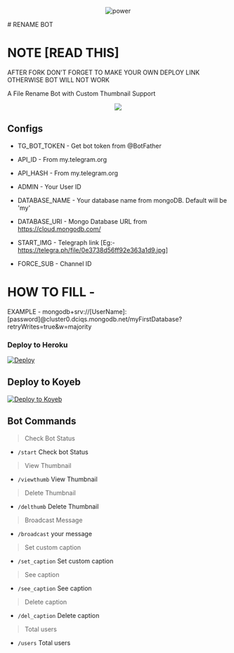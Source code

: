 


<p align="center">
  <img src="https://telegra.ph/file/b22b90cd59fd30175997d.jpg" alt="power">
</p>
# RENAME BOT

# NOTE [READ THIS]

AFTER FORK DON'T FORGET TO MAKE YOUR OWN DEPLOY LINK OTHERWISE BOT WILL NOT WORK





A File Rename Bot with Custom Thumbnail Support



<p align="center">
  <a href="https://www.python.org">
    <img src="http://ForTheBadge.com/images/badges/made-with-python.svg">

  </a>
</p>
</p>






## Configs 

* TG_BOT_TOKEN  - Get bot token from @BotFather

* API_ID        - From my.telegram.org 

* API_HASH      - From my.telegram.org 

* ADMIN         - Your User ID 

* DATABASE_NAME  - Your database name from mongoDB. Default will be 'my'

* DATABASE_URI  - Mongo Database URL from https://cloud.mongodb.com/

* START_IMG - Telegraph link [Eg:- https://telegra.ph/file/0e3738d56ff92e363a1d9.jpg]

* FORCE_SUB - Channel ID

# HOW TO FILL -

EXAMPLE - mongodb+srv://[UserName]:[password]@cluster0.dciqs.mongodb.net/myFirstDatabase?retryWrites=true&w=majority





### Deploy to Heroku
[![Deploy](https://www.herokucdn.com/deploy/button.svg)](https://heroku.com/deploy?)

## Deploy to Koyeb
[![Deploy to Koyeb](https://www.koyeb.com/static/images/deploy/button.svg)](https://app.koyeb.com/deploy?)

## Bot Commands
> Check Bot Status
* `/start` Check bot Status
> View Thumbnail 
* `/viewthumb` View Thumbnail 
> Delete Thumbnail
* `/delthumb` Delete Thumbnail
> Broadcast Message
* `/broadcast` your message
> Set custom caption
* `/set_caption` Set custom caption
> See caption
* `/see_caption` See caption
> Delete caption
* `/del_caption` Delete caption
> Total users
* `/users` Total users

